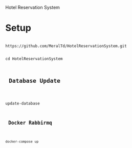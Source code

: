Hotel Reservation System

<h1>Setup</h1>

<code>
https://github.com/MeralTd/HotelReservationSystem.git

cd HotelReservationSystem

<h2> Database Update </h2>

update-database
<code>

<h2> Docker Rabbirmq </h2>

docker-compose up

